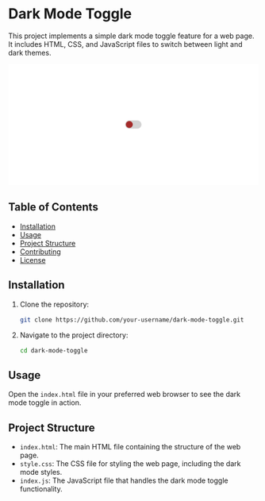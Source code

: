 # Dark Mode Toggle

This project implements a simple dark mode toggle feature for a web page. It includes HTML, CSS, and JavaScript files to switch between light and dark themes.

![output](./output.png)

## Table of Contents

- [Installation](#installation)
- [Usage](#usage)
- [Project Structure](#project-structure)
- [Contributing](#contributing)
- [License](#license)

## Installation

1. Clone the repository:
    ```bash
    git clone https://github.com/your-username/dark-mode-toggle.git
    ```
2. Navigate to the project directory:
    ```bash
    cd dark-mode-toggle
    ```

## Usage

Open the `index.html` file in your preferred web browser to see the dark mode toggle in action.

## Project Structure

- `index.html`: The main HTML file containing the structure of the web page.
- `style.css`: The CSS file for styling the web page, including the dark mode styles.
- `index.js`: The JavaScript file that handles the dark mode toggle functionality.

